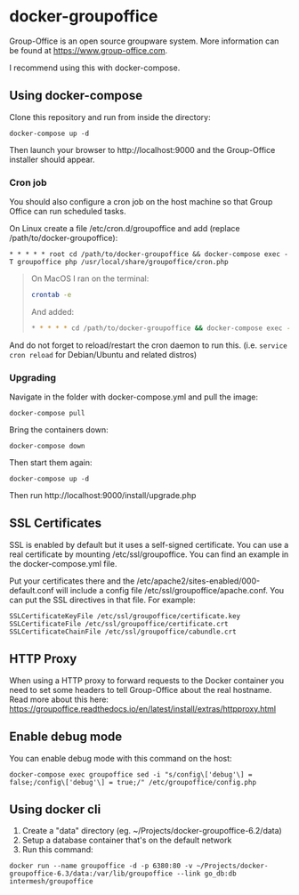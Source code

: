 docker-groupoffice
==================

Group-Office is an open source groupware system. More information can be found at https://www.group-office.com.

I recommend using this with docker-compose.


Using docker-compose
--------------------

Clone this repository and run from inside the directory:

````````````````````
docker-compose up -d
````````````````````

Then launch your browser to http://localhost:9000 and the Group-Office installer should appear.

### Cron job

You should also configure a cron job on the host machine so that Group Office can run scheduled tasks. 
   
On Linux create a file /etc/cron.d/groupoffice and add (replace /path/to/docker-groupoffice):

```cron
* * * * * root cd /path/to/docker-groupoffice && docker-compose exec -T groupoffice php /usr/local/share/groupoffice/cron.php
```

> On MacOS I ran on the terminal:
>
> ```bash
> crontab -e
> ```
>
> And added:
>
> ```bash
> * * * * * cd /path/to/docker-groupoffice && docker-compose exec -T groupoffice php /usr/local/share/groupoffice/cron.php
> ```

And do not forget to reload/restart the cron daemon to run this.
(i.e. ```service cron reload``` for Debian/Ubuntu and related distros)

### Upgrading

Navigate in the folder with docker-compose.yml and pull the image:
```
docker-compose pull
```

Bring the containers down:
```
docker-compose down
```

Then start them again:
```
docker-compose up -d
```
Then run http://localhost:9000/install/upgrade.php

SSL Certificates
----------------

SSL is enabled by default but it uses a self-signed certificate. You can use
a real certificate by mounting /etc/ssl/groupoffice. You can find an example in the docker-compose.yml file.

Put your certificates there and the /etc/apache2/sites-enabled/000-default.conf will
include a config file /etc/ssl/groupoffice/apache.conf. You can put the SSL directives in that file.
For example:

```
SSLCertificateKeyFile /etc/ssl/groupoffice/certificate.key
SSLCertificateFile /etc/ssl/groupoffice/certificate.crt
SSLCertificateChainFile /etc/ssl/groupoffice/cabundle.crt
```

HTTP Proxy
----------
When using a HTTP proxy to forward requests to the Docker container you need to set some headers to tell Group-Office about the real hostname. Read more about this here: https://groupoffice.readthedocs.io/en/latest/install/extras/httpproxy.html

Enable debug mode
-----------------
You can enable debug mode with this command on the host:
```
docker-compose exec groupoffice sed -i "s/config\['debug'\] = false;/config\['debug'\] = true;/" /etc/groupoffice/config.php
```

Using docker cli
----------------

1. Create a "data" directory (eg. ~/Projects/docker-groupoffice-6.2/data)
2. Setup a database container that's on the default network
3. Run this command:

````
docker run --name groupoffice -d -p 6380:80 -v ~/Projects/docker-groupoffice-6.3/data:/var/lib/groupoffice --link go_db:db intermesh/groupoffice
````
